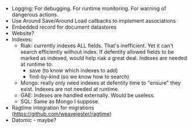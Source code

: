 * Logging: For debugging.  For runtime monitoring.  For warning of dangerous actions.
* Use Around Save/Around Load callbacks to implement associations
* Embedded record for document datastores
* Website?
* Indexes:
    * Riak: currently indexes ALL fields.  That's inefficient.
    Yet it can't search efficiently without index.  If defentity allowed
    fields to be marked as indexed, would help riak a great deal.
    Indexes are needed at runtime to:
        - save (to know which indexes to add)
        - find-by-kind (so we know how to search)
    * Mongo: really only need indexes at defentity time to "ensure"
    they exist.  Indexes are not needed at runtime.
    * GAE: Indexes are handled externally.  Would be useless.
    * SQL: Same as Mongo I suppose.
* Ragtime integration for migrations (https://github.com/weavejester/ragtime)
* Datomic - maybe?

